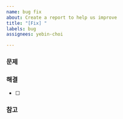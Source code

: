 ```yaml
---
name: bug fix
about: Create a report to help us improve
title: "[Fix] "
labels: bug
assignees: yebin-choi

---
```


### 문제

### 해결

- [ ] 

### 참고
